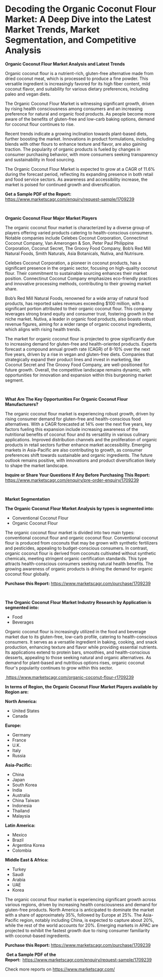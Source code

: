 <p><h1>Decoding the Organic Coconut Flour Market: A Deep Dive into the Latest Market Trends, Market Segmentation, and Competitive Analysis</h1></p><p><strong>Organic Coconut Flour Market Analysis and Latest Trends</strong></p>
<p><p>Organic coconut flour is a nutrient-rich, gluten-free alternative made from dried coconut meat, which is processed to produce a fine powder. This versatile ingredient is increasingly favored for its high fiber content, mild coconut flavor, and suitability for various dietary preferences, including paleo and vegan diets. </p><p>The Organic Coconut Flour Market is witnessing significant growth, driven by rising health consciousness among consumers and an increasing preference for natural and organic food products. As people become more aware of the benefits of gluten-free and low-carb baking options, demand for coconut flour continues to rise. </p><p>Recent trends indicate a growing inclination towards plant-based diets, further boosting the market. Innovations in product formulations, including blends with other flours to enhance texture and flavor, are also gaining traction. The popularity of organic products is fueled by changes in consumer purchasing behavior, with more consumers seeking transparency and sustainability in food sourcing. </p><p>The Organic Coconut Flour Market is expected to grow at a CAGR of 11.6% during the forecast period, reflecting its expanding presence in both retail and food service sectors. As awareness and accessibility increase, the market is poised for continued growth and diversification.</p></p>
<p><strong>Get a Sample PDF of the Report:&nbsp;</strong> <a href="https://www.marketscagr.com/enquiry/request-sample/1709239?utm_campaign=2566&utm_medium=2&utm_source=Github&utm_content=ia&utm_term=07042025&utm_id=organic-coconut-flour">https://www.marketscagr.com/enquiry/request-sample/1709239</a></p>
<p>&nbsp;</p>
<p><strong>Organic Coconut Flour Major Market Players</strong></p>
<p><p>The organic coconut flour market is characterized by a diverse group of players offering varied products catering to health-conscious consumers. Notable companies include Celebes Coconut Corporation, Connectinut Coconut Company, Van Amerongen & Son, Peter Paul Philippine Corporation, Coconut Secret, The Groovy Food Company, Bob’s Red Mill Natural Foods, Smith Naturals, Asia Botanicals, Nutiva, and Nutrisure.</p><p>Celebes Coconut Corporation, a pioneer in coconut products, has a significant presence in the organic sector, focusing on high-quality coconut flour. Their commitment to sustainable sourcing enhances their market position. Connectinut Coconut Company emphasizes eco-friendly practices and innovative processing methods, contributing to their growing market share.</p><p>Bob’s Red Mill Natural Foods, renowned for a wide array of natural food products, has reported sales revenues exceeding $100 million, with a significant portion attributed to their organic coconut flour. This company leverages strong brand equity and consumer trust, fostering growth in the niche market. Nutiva, a leader in organic food products, also boasts robust revenue figures, aiming for a wider range of organic coconut ingredients, which aligns with rising health trends.</p><p>The market for organic coconut flour is projected to grow significantly due to increasing demand for gluten-free and health-oriented products. Experts forecast a compound annual growth rate (CAGR) of 8-10% over the next five years, driven by a rise in vegan and gluten-free diets. Companies that strategically expand their product lines and invest in marketing, like Coconut Secret and The Groovy Food Company, are well-positioned for future growth. Overall, the competitive landscape remains dynamic, with opportunities for innovation and expansion within this burgeoning market segment.</p></p>
<p>&nbsp;</p>
<p><strong>What Are The Key Opportunities For Organic Coconut Flour Manufacturers?</strong></p>
<p><p>The organic coconut flour market is experiencing robust growth, driven by rising consumer demand for gluten-free and health-conscious food alternatives. With a CAGR forecasted at 14% over the next five years, key factors fueling this expansion include increasing awareness of the nutritional benefits of coconut flour and its versatility in various culinary applications. Improved distribution channels and the proliferation of organic products in retail sectors further enhance market accessibility. Emerging markets in Asia-Pacific are also contributing to growth, as consumer preferences shift towards sustainable and organic ingredients. The future outlook remains positive, with innovations and product diversification likely to shape the market landscape.</p></p>
<p><strong>Inquire or Share Your Questions If Any Before Purchasing This Report:</strong> <a href="https://www.marketscagr.com/enquiry/pre-order-enquiry/1709239?utm_campaign=2566&utm_medium=2&utm_source=Github&utm_content=ia&utm_term=07042025&utm_id=organic-coconut-flour">https://www.marketscagr.com/enquiry/pre-order-enquiry/1709239</a></p>
<p>&nbsp;</p>
<p><strong>Market Segmentation</strong></p>
<p><strong>The Organic Coconut Flour Market Analysis by types is segmented into:</strong></p>
<p><ul><li>Conventional Coconut Flour</li><li>Organic Coconut Flour</li></ul></p>
<p><p>The organic coconut flour market is divided into two main types: conventional coconut flour and organic coconut flour. Conventional coconut flour is produced from coconuts that may be grown with synthetic fertilizers and pesticides, appealing to budget-conscious consumers. In contrast, organic coconut flour is derived from coconuts cultivated without synthetic chemicals, meeting stringent organic certification standards. This type attracts health-conscious consumers seeking natural health benefits. The growing awareness of organic products is driving the demand for organic coconut flour globally.</p></p>
<p><strong>Purchase this Report:&nbsp;</strong><a href="https://www.marketscagr.com/purchase/1709239?utm_campaign=2566&utm_medium=2&utm_source=Github&utm_content=ia&utm_term=07042025&utm_id=organic-coconut-flour">https://www.marketscagr.com/purchase/1709239</a></p>
<p>&nbsp;</p>
<p><strong>The Organic Coconut Flour Market Industry Research by Application is segmented into:</strong></p>
<p><ul><li>Food</li><li>Beverages</li></ul></p>
<p><p>Organic coconut flour is increasingly utilized in the food and beverage market due to its gluten-free, low-carb profile, catering to health-conscious consumers. It serves as a versatile ingredient in baking, cooking, and snack production, enhancing texture and flavor while providing essential nutrients. Its applications extend to protein bars, smoothies, and health-conscious desserts, appealing to those seeking natural and organic alternatives. As demand for plant-based and nutritious options rises, organic coconut flour's popularity continues to grow within this sector.</p></p>
<p><a href="https://www.marketscagr.com/organic-coconut-flour-r1709239?utm_campaign=2566&utm_medium=2&utm_source=Github&utm_content=ia&utm_term=07042025&utm_id=organic-coconut-flour">&nbsp;https://www.marketscagr.com/organic-coconut-flour-r1709239</a></p>
<p><strong>In terms of Region, the Organic Coconut Flour Market Players available by Region are:</strong></p>
<p>
    <p> <strong> North America: </strong>
        <ul>
            <li>United States</li>
            <li>Canada</li>
        </ul>
        </p> 
    <p> <strong> Europe: </strong>
        <ul>
            <li>Germany</li>
            <li>France</li>
            <li>U.K.</li>
            <li>Italy</li>
            <li>Russia</li>
        </ul>
        </p> 
    <p> <strong> Asia-Pacific: </strong>
        <ul>
            <li>China</li>
            <li>Japan</li>
            <li>South Korea</li>
            <li>India</li>
            <li>Australia</li>
            <li>China Taiwan</li>
            <li>Indonesia</li>
            <li>Thailand</li>
            <li>Malaysia</li>
        </ul>
        </p> 
    <p> <strong> Latin America: </strong>
        <ul>
            <li>Mexico</li>
            <li>Brazil</li>
            <li>Argentina Korea</li>
            <li>Colombia</li>
        </ul>
        </p> 
    <p> <strong> Middle East & Africa: </strong>
        <ul>
            <li>Turkey</li>
            <li>Saudi</li>
            <li>Arabia</li>
            <li>UAE</li>
            <li>Korea</li>
        </ul>
    </p>
    </p>
<p><p>The organic coconut flour market is experiencing significant growth across various regions, driven by increasing health consciousness and demand for gluten-free products. North America is anticipated to dominate the market with a share of approximately 35%, followed by Europe at 25%. The Asia-Pacific region, notably including China, is expected to capture about 20%, while the rest of the world accounts for 20%. Emerging markets in APAC are projected to exhibit the fastest growth due to rising consumer familiarity with coconut-based ingredients.</p></p>
<p><strong>Purchase this Report: </strong><a href="https://www.marketscagr.com/purchase/1709239?utm_campaign=2566&utm_medium=2&utm_source=Github&utm_content=ia&utm_term=07042025&utm_id=organic-coconut-flour">https://www.marketscagr.com/purchase/1709239</a></p>
<p>&nbsp;<strong>Get a Sample PDF of the Report:&nbsp;&nbsp;</strong><a href="https://www.marketscagr.com/enquiry/request-sample/1709239?utm_campaign=2566&utm_medium=2&utm_source=Github&utm_content=ia&utm_term=07042025&utm_id=organic-coconut-flour">https://www.marketscagr.com/enquiry/request-sample/1709239</a></p>
<p><strong></strong></p>
<p>Check more reports on <a href="https://www.marketscagr.com/?utm_campaign=2566&utm_medium=2&utm_source=Github&utm_content=ia&utm_term=07042025&utm_id=organic-coconut-flour">https://www.marketscagr.com/</a></p>